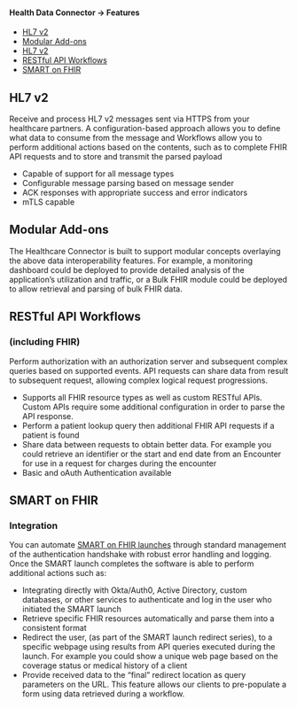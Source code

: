 #### Health Data Connector -> Features
  - [HL7 v2](#hl7-v2)
  - [Modular Add-ons](#modular-add-ons)
  - [HL7 v2](#hl7-v2)
  - [RESTful API Workflows](#restful-api-workflows)
  - [SMART on FHIR](#smart-on-fhir)

## HL7 v2

Receive and process HL7 v2 messages sent via HTTPS from your healthcare partners. A configuration-based approach allows you to define what data to consume from the message and Workflows allow you to perform additional actions based on the contents, such as to complete FHIR API requests and to store and transmit the parsed payload

- Capable of support for all message types
- Configurable message parsing based on message sender
- ACK responses with appropriate success and error indicators
- mTLS capable

## Modular Add-ons

The Healthcare Connector is built to support modular concepts overlaying the above data interoperability features. For example, a monitoring dashboard could be deployed to provide detailed analysis of the application’s utilization and traffic, or a Bulk FHIR module could be deployed to allow retrieval and parsing of bulk FHIR data.

## RESTful API Workflows
### (including FHIR)

Perform authorization with an authorization server and subsequent complex queries based on supported events. API requests can share data from result to subsequent request, allowing complex logical request progressions.

- Supports all FHIR resource types as well as custom RESTful APIs. Custom APIs require some additional configuration in order to parse the API response.
- Perform a patient lookup query then additional FHIR API requests if a patient is found
- Share data between requests to obtain better data. For example you could retrieve an identifier or the start and end date from an Encounter for use in a request for charges during the encounter
- Basic and oAuth Authentication available

## SMART on FHIR 

### Integration

You can automate [SMART on FHIR launches](http://www.hl7.org/fhir/smart-app-launch/) through standard management of the authentication handshake with robust error handling and logging. Once the SMART launch completes the software is able to perform additional actions such as:

- Integrating directly with Okta/Auth0, Active Directory, custom databases, or other services to authenticate and log in the user who initiated the SMART launch
- Retrieve specific FHIR resources automatically and parse them into a consistent format
- Redirect the user, (as part of the SMART launch redirect series), to a specific webpage using results from  API queries executed during the launch. For example you could show a unique web page based on the coverage status or medical history of a client
- Provide received data to the “final” redirect location as query parameters on the URL. This feature allows our clients to pre-populate a form using data retrieved during a workflow.
